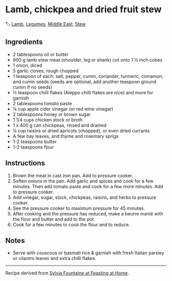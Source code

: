# Lamb, chickpea and dried fruit stew

🏷  [Lamb](../ingredients/lamb.md), [Legumes](../ingredients/legumes.md), [Middle East](../cuisines/middle-east.md), [Stew](../tags/stew.md)

## Ingredients

- 2 tablespoons oil or butter
- 800 g lamb stew meat (shoulder, leg or shank) cut onto 1 ½ inch cubes
- 1 onion, diced
- 5 garlic cloves, rough chopped
- 1 teaspoon of each: salt, pepper, cumin, coriander, turmeric, cinnamon, and cumin seeds (seeds are optional, add another teaspoon ground cumin if no seeds)
- ½ teaspoon chilli flakes (Aleppo chilli flakes are nice) and more for garnish
- 2 tablespoons tomato paste
- ¼ cup apple cider vinegar (or red wine vinegar)
- 2 tablespoons honey or brown sugar
- 1 1/4 cups chicken stock or broth
- 1 x 400 g can chickpeas, rinsed and drained
- ¼ cup raisins or dried apricots (chopped), or even dried currants
- A few bay leaves, and thyme and rosemary sprigs
- 1-2 teaspoons butter
- 1-2 teaspoons flour


## Instructions

1. Brown the meat in cast iron pan. Add to pressure cooker.
2. Soften onions in the pan. Add garlic and spices and cook for a few minutes. Then add tomato paste and cook for a few more minutes. Add to pressure cooker.
3. Add vinegar, sugar, stock, chickpeas, raisins, and herbs to pressure cooker.
4. See the pressure cooker to maximum pressure for 45 minutes.
5. After cooking and the pressure has reduced, make a beurre manié with the flour and butter and add to the pot.
6. Cook for a few minutes to cook the flour and to reduce.

## Notes

- Serve with couscous or basmati rice & garnish with fresh Italian parsley or cilantro leaves and extra chilli flakes.

---

Recipe derived from [Sylvia Fountaine at Feasting at Home](https://www.feastingathome.com/instant-pot-middle-eastern-lamb-stew/).
